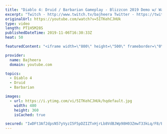 ```yaml
---
title: "Diablo 4: Druid / Barbarian Gameplay - Blizzcon 2019 Demo w/ Warcraftjen"
excerpt: "Twitch - http://www.twitch.tv/bajheera Twitter - https://twitter.com/BajheeraWoW Instagram - https://Instagram.com/BajheeraWoW Facebook ..."
originalUrl: https://youtube.com/watch?v=5ITKehCJHUk
type: video
length: PT1H5M28S
publishedDateTime: 2019-11-06T16:30:33Z
heat: 50

featuredContent: "<iframe width=\"800\" height=\"500\" frameborder=\"0\" src=\"https://www.youtube.com/embed/5ITKehCJHUk\" allow=\"accelerometer; autoplay; encrypted-media; gyroscope; picture-in-picture\" allowfullscreen></iframe>"

provider:
  name: Bajheera
  domain: youtube.com

topics:
  - Diablo 4
  - Druid
  - Barbarian

images:
  - url: https://i.ytimg.com/vi/5ITKehCJHUk/hqdefault.jpg
    width: 480
    height: 360
    isCached: true

secured: "IwDFt3Af2dpsN57yVyzI5F5pDZIZTxHjrLb8VdBJWp98H03ZmwT33kLq/F8/BSwBFh9YeNo3kcJG0n0soA1+HsIEZJ1A4rw3XWLbtP7BOM9KjjtUFJ2F84jetUQRhymw8AaRydaQFiCA0zNf+glQLA292mNtD6f1i6Si4HWwXiSjDlQQvswxdd+RsmauEqYah1W285evWiOm7BKYsZHyGNCTUldrVhykoxvOQGmbk+5rBvEAL6Ou2V8QOr8Tx1swoDbJYnmJAJB8P+e+QdiIBGCKZ3CzpG/zdQ+OoGZnNi80oc8Qo7CeFXuMapqydMYQ4qHeAobdpIfcYBre/JqebYgDPb7mI3NcM+44dboTu5TYl7W8aojxsElNCUC0Y3gXlgrcM1OL17f6YIRTapjBuoTmFDGn9E1UvvTPmi5Ixx8=;OtiYHtbwGHSK4gmMKPPu5A=="
---
```


